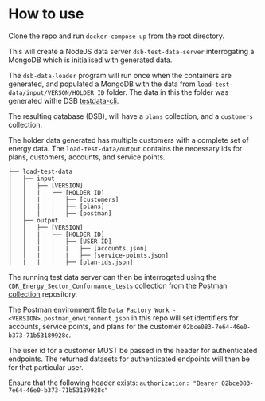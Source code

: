 
# How to use

Clone the repo and run `docker-compose up` from the root directory.

This will create a NodeJS data server `dsb-test-data-server` interrogating a MongoDB which is initialised with generated data.

The `dsb-data-loader` program will run once when the containers are generated, and populated a MongoDB
with the data from `load-test-data/input/VERSON/HOLDER_ID` folder.
The data in this the folder was generated withe DSB [testdata-cli](https://github.com/ConsumerDataStandardsAustralia/testdata-cli).

The resulting database (DSB), will have a `plans` collection, and a `customers` collection.

The holder data generated has multiple customers with a complete set of energy data.
The `load-test-data/output` contains the necessary ids for plans, customers, accounts, and service points.

```
├── load-test-data
│   ├── input
│   │   ├── [VERSION]
│   │   |   ├── [HOLDER ID]
│   │   |   |   ├── [customers]
│   │   |   |   ├── [plans]
│   │   |   |   ├── [postman]
│   ├── output
│   │   ├── [VERSION]
│   │   |   ├── [HOLDER ID]
│   │   |   |   ├── [USER ID]
│   │   |   |   |   ├── [accounts.json]
│   │   |   |   |   ├── [service-points.json]
│   |   |   |   ├── [plan-ids.json]
```

The running test data server can then be interrogated using the `CDR_Energy_Sector_Conformance_tests` collection
from the [Postman collection](https://github.com/ConsumerDataStandardsAustralia/dsb-postman) repository.

The Postman environment file `Data Factory Work - <VERSION>.postman_environment.json` in this repo will set identifiers for 
accounts, service points, and plans for the customer `02bce083-7e64-46e0-b373-71b53189928c`.

The user id for a customer MUST be passed in the header for authenticated endpoints.
The returned datasets for authenticated endpoints will then be for that particular user.

Ensure that the following header exists:
`authorization: "Bearer 02bce083-7e64-46e0-b373-71b53189928c"`
